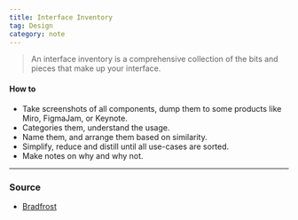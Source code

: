 ```yaml
---
title: Interface Inventory
tag: Design
category: note
---
```


> An interface inventory is a comprehensive collection of the bits and pieces that make up your interface.

#### How to
- Take screenshots of all components, dump them to some products like Miro, FigmaJam, or Keynote. 
- Categories them, understand the usage. 
- Name them, and arrange them based on similarity. 
- Simplify, reduce and distill until all use-cases are sorted. 
- Make notes on why and why not.
--- 
### Source
- [Bradfrost](https://bradfrost.com/blog/post/interface-inventory/)
